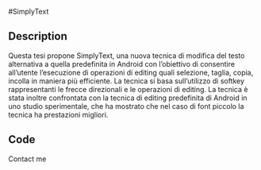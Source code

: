 #SimplyText


## Description
Questa tesi propone SimplyText, una nuova tecnica di modifica del testo alternativa a
quella predefinita in Android con l’obiettivo di consentire all’utente l’esecuzione di
operazioni di editing quali selezione, taglia, copia, incolla in maniera più efficiente. La
tecnica si basa sull’utilizzo di softkey rappresentanti le frecce direzionali e le
operazioni di editing. La tecnica è stata inoltre confrontata con la tecnica di editing
predefinita di Android in uno studio sperimentale, che ha mostrato che nel caso di
font piccolo la tecnica ha prestazioni migliori.


## Code
Contact me
